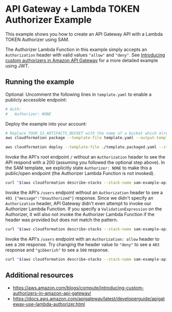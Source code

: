 # API Gateway + Lambda TOKEN Authorizer Example

This example shows you how to create an API Gateway API with a Lambda TOKEN Authorizer using SAM.

The Authorizer Lambda Function in this example simply accepts an `Authorization` header with valid values `"allow"` and `"deny"`. See [Introducing custom authorizers in Amazon API Gateway](https://aws.amazon.com/blogs/compute/introducing-custom-authorizers-in-amazon-api-gateway/) for a more detailed example using JWT.

## Running the example

Optional: Uncomment the following lines in `template.yaml` to enable a publicly accessible endpoint:

```yaml
# Auth:
#   Authorizer: NONE
```

Deploy the example into your account:

```bash
# Replace YOUR_S3_ARTIFACTS_BUCKET with the name of a bucket which already exists in your account
aws cloudformation package --template-file template.yaml --output-template-file template.packaged.yaml --s3-bucket YOUR_S3_ARTIFACTS_BUCKET

aws cloudformation deploy --template-file ./template.packaged.yaml --stack-name sam-example-api-lambda-token-auth --capabilities CAPABILITY_IAM
```

Invoke the API's root endpoint `/` without an `Authorization` header to see the API respond with a 200 (assuming you followed the optional step above). In the SAM template, we explicitly state `Authorizer: NONE` to make this a public/open endpoint (the Authorizer Lambda Function is not invoked).

```bash
curl "$(aws cloudformation describe-stacks --stack-name sam-example-api-lambda-token-auth --query 'Stacks[].Outputs[?OutputKey==`ApiURL`].OutputValue' --output text)"
```

Invoke the API's `/users` endpoint without an `Authorization` header to see a `401 {"message":"Unauthorized"}` response. Since we didn't specify an `Authorization` header, API Gateway didn't even attempt to invoke our Authorizer Lambda Function. If you specify a `ValidationExpression` on the Authorizer, it will also not invoke the Authorizer Lambda Function if the header was provided but does not match the pattern.

```bash
curl "$(aws cloudformation describe-stacks --stack-name sam-example-api-lambda-token-auth --query 'Stacks[].Outputs[?OutputKey==`ApiURL`].OutputValue' --output text)users"
```

Invoke the API's `/users` endpoint with an `Authorization: allow` header to see a `200` response. Try changing the header value to `"deny"` to see a `403` response and `"gibberish"` to see a `500` response.

```bash
curl "$(aws cloudformation describe-stacks --stack-name sam-example-api-lambda-token-auth --query 'Stacks[].Outputs[?OutputKey==`ApiURL`].OutputValue' --output text)users" -H 'Authorization: allow'
```

## Additional resources

- https://aws.amazon.com/blogs/compute/introducing-custom-authorizers-in-amazon-api-gateway/
- https://docs.aws.amazon.com/apigateway/latest/developerguide/apigateway-use-lambda-authorizer.html
